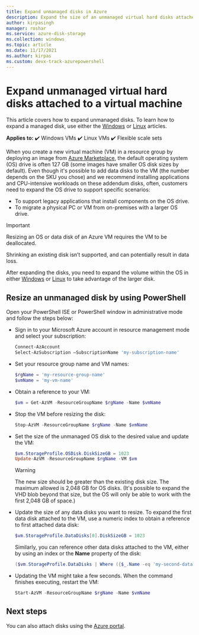 ```yaml
---
title: Expand unmanaged disks in Azure
description: Expand the size of an unmanaged virtual hard disks attached to a virtual machine using Azure PowerShell in the Resource Manager deployment model.
author: kirpasingh
manager: roshar
ms.service: azure-disk-storage
ms.collection: windows
ms.topic: article
ms.date: 11/17/2021
ms.author: kirpas
ms.custom: devx-track-azurepowershell
---
```

# Expand unmanaged virtual hard disks attached to a virtual machine

This article covers how to expand unmanaged disks. To learn how to expand a managed disk, use either the [Windows](windows/expand-os-disk.md) or [Linux](linux/expand-disks.md) articles.

**Applies to:** :heavy_check_mark: Windows VMs :heavy_check_mark: Linux VMs :heavy_check_mark: Flexible scale sets 

When you create a new virtual machine (VM) in a resource group by deploying an image from [Azure Marketplace](https://azure.microsoft.com/marketplace/), the default operating system (OS) drive is often 127 GB (some images have smaller OS disk sizes by default). Even though it's possible to add data disks to the VM (the number depends on the SKU you chose) and we recommend installing applications and CPU-intensive workloads on these addendum disks, often, customers need to expand the OS drive to support specific scenarios:

- To support legacy applications that install components on the OS drive.
- To migrate a physical PC or VM from on-premises with a larger OS drive.

> [!IMPORTANT]
> Resizing an OS or data disk of an Azure VM requires the VM to be deallocated.
>
> Shrinking an existing disk isn’t supported, and can potentially result in data loss.
> 
> After expanding the disks, you need to expand the volume within the OS in either [Windows](windows/expand-os-disk.md#expand-the-volume-in-the-operating-system) or [Linux](linux/expand-disks.md#expand-a-disk-partition-and-filesystem) to take advantage of the larger disk.

## Resize an unmanaged disk by using PowerShell

Open your PowerShell ISE or PowerShell window in administrative mode and follow the steps below:

- Sign in to your Microsoft Azure account in resource management mode and select your subscription:
   
    ```powershell
    Connect-AzAccount
    Select-AzSubscription –SubscriptionName 'my-subscription-name'
    ```

- Set your resource group name and VM names:
   
    ```powershell
    $rgName = 'my-resource-group-name'
    $vmName = 'my-vm-name'
    ```

- Obtain a reference to your VM:
   
    ```powershell
    $vm = Get-AzVM -ResourceGroupName $rgName -Name $vmName
    ```

- Stop the VM before resizing the disk:
   
    ```powershell
    Stop-AzVM -ResourceGroupName $rgName -Name $vmName
    ```

- Set the size of the unmanaged OS disk to the desired value and update the VM:
   
    ```powershell
    $vm.StorageProfile.OSDisk.DiskSizeGB = 1023
    Update-AzVM -ResourceGroupName $rgName -VM $vm
    ```
   
    > [!WARNING]
    > The new size should be greater than the existing disk size. The maximum allowed is 2,048 GB for OS disks. (It's possible to expand the VHD blob beyond that size, but the OS will only be able to work with the first 2,048 GB of space.)
    > 
    > 

- Update the size of any data disks you want to resize. To expand the first data disk attached to the VM, use a numeric index to obtain a reference to first attached data disk:

    ```powershell
    $vm.StorageProfile.DataDisks[0].DiskSizeGB = 1023
    ```
    
    Similarly, you can reference other data disks attached to the VM, either by using an index or the **Name** property of the disk:
    
    ```powershell
    ($vm.StorageProfile.DataDisks | Where ({$_.Name -eq 'my-second-data-disk'})).DiskSizeGB = 1023
    ```
    

- Updating the VM might take a few seconds. When the command finishes executing, restart the VM:
   
    ```powershell
    Start-AzVM -ResourceGroupName $rgName -Name $vmName
    ```

## Next steps

You can also attach disks using the [Azure portal](windows\attach-managed-disk-portal.md).